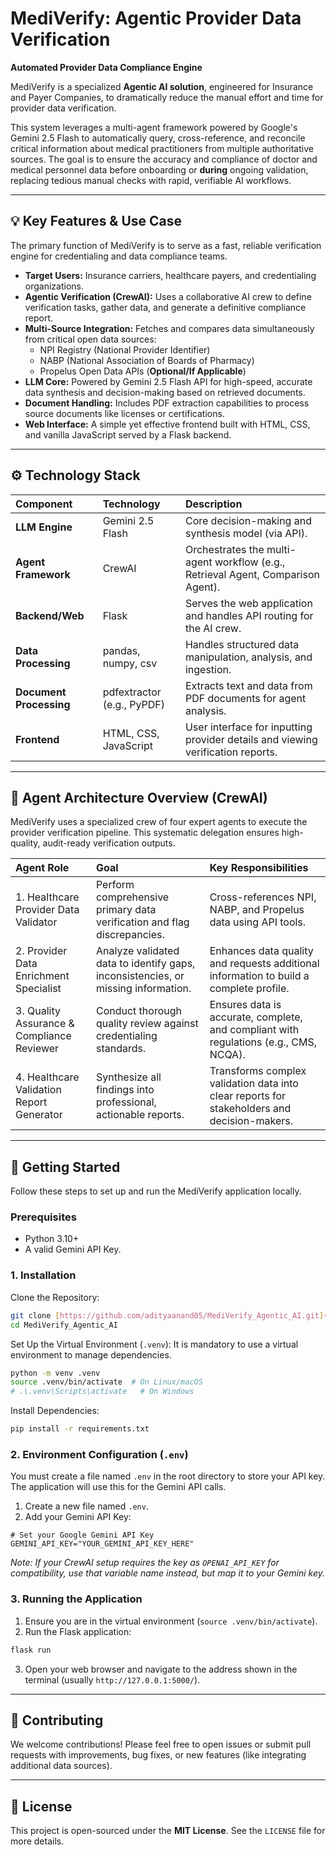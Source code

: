 
# MediVerify: Agentic Provider Data Verification
**Automated Provider Data Compliance Engine**

MediVerify is a specialized **Agentic AI solution**, engineered for Insurance and Payer Companies, to dramatically reduce the manual effort and time for provider data verification.

This system leverages a multi-agent framework powered by Google's Gemini 2.5 Flash to automatically query, cross-reference, and reconcile critical information about medical practitioners from multiple authoritative sources. The goal is to ensure the accuracy and compliance of doctor and medical personnel data before onboarding or **during** ongoing validation, replacing tedious manual checks with rapid, verifiable AI workflows.

---

## 💡 Key Features & Use Case

The primary function of MediVerify is to serve as a fast, reliable verification engine for credentialing and data compliance teams.

* **Target Users:** Insurance carriers, healthcare payers, and credentialing organizations.
* **Agentic Verification (CrewAI):** Uses a collaborative AI crew to define verification tasks, gather data, and generate a definitive compliance report.
* **Multi-Source Integration:** Fetches and compares data simultaneously from critical open data sources:
    * NPI Registry (National Provider Identifier)
    * NABP (National Association of Boards of Pharmacy)
    * Propelus Open Data APIs (**Optional/If Applicable**)
* **LLM Core:** Powered by Gemini 2.5 Flash API for high-speed, accurate data synthesis and decision-making based on retrieved documents.
* **Document Handling:** Includes PDF extraction capabilities to process source documents like licenses or certifications.
* **Web Interface:** A simple yet effective frontend built with HTML, CSS, and vanilla JavaScript served by a Flask backend.

---

## ⚙️ Technology Stack

| Component | Technology | Description |
| :--- | :--- | :--- |
| **LLM Engine** | Gemini 2.5 Flash | Core decision-making and synthesis model (via API). |
| **Agent Framework** | CrewAI | Orchestrates the multi-agent workflow (e.g., Retrieval Agent, Comparison Agent). |
| **Backend/Web** | Flask | Serves the web application and handles API routing for the AI crew. |
| **Data Processing** | pandas, numpy, csv | Handles structured data manipulation, analysis, and ingestion. |
| **Document Processing** | pdfextractor (e.g., PyPDF) | Extracts text and data from PDF documents for agent analysis. |
| **Frontend** | HTML, CSS, JavaScript | User interface for inputting provider details and viewing verification reports. |

---

## 🧠 Agent Architecture Overview (CrewAI)

MediVerify uses a specialized crew of four expert agents to execute the provider verification pipeline. This systematic delegation ensures high-quality, audit-ready verification outputs.

| Agent Role | Goal | Key Responsibilities |
| :--- | :--- | :--- |
| 1. Healthcare Provider Data Validator | Perform comprehensive primary data verification and flag discrepancies. | Cross-references NPI, NABP, and Propelus data using API tools. |
| 2. Provider Data Enrichment Specialist | Analyze validated data to identify gaps, inconsistencies, or missing information. | Enhances data quality and requests additional information to build a complete profile. |
| 3. Quality Assurance & Compliance Reviewer | Conduct thorough quality review against credentialing standards. | Ensures data is accurate, complete, and compliant with regulations (e.g., CMS, NCQA). |
| 4. Healthcare Validation Report Generator | Synthesize all findings into professional, actionable reports. | Transforms complex validation data into clear reports for stakeholders and decision-makers. |

---

## 🚀 Getting Started

Follow these steps to set up and run the MediVerify application locally.

### Prerequisites

* Python 3.10+
* A valid Gemini API Key.

### 1. Installation

Clone the Repository:

```bash
git clone [https://github.com/adityaanand05/MediVerify_Agentic_AI.git](https://github.com/adityaanand05/MediVerify_Agentic_AI.git)
cd MediVerify_Agentic_AI
````

Set Up the Virtual Environment (`.venv`):
It is mandatory to use a virtual environment to manage dependencies.

```bash
python -m venv .venv
source .venv/bin/activate  # On Linux/macOS
# .\.venv\Scripts\activate   # On Windows
```

Install Dependencies:

```bash
pip install -r requirements.txt
```

### 2\. Environment Configuration (`.env`)

You must create a file named `.env` in the root directory to store your API key. The application will use this for the Gemini API calls.

1.  Create a new file named `.env`.
2.  Add your Gemini API Key:

<!-- end list -->

```dotenv
# Set your Google Gemini API Key
GEMINI_API_KEY="YOUR_GEMINI_API_KEY_HERE"
```

*Note: If your CrewAI setup requires the key as `OPENAI_API_KEY` for compatibility, use that variable name instead, but map it to your Gemini key.*

### 3\. Running the Application

1.  Ensure you are in the virtual environment (`source .venv/bin/activate`).
2.  Run the Flask application:

<!-- end list -->

```bash
flask run
```

3.  Open your web browser and navigate to the address shown in the terminal (usually `http://127.0.0.1:5000/`).

-----

## 🤝 Contributing

We welcome contributions\! Please feel free to open issues or submit pull requests with improvements, bug fixes, or new features (like integrating additional data sources).

-----

## 📄 License

This project is open-sourced under the **MIT License**. See the `LICENSE` file for more details.
